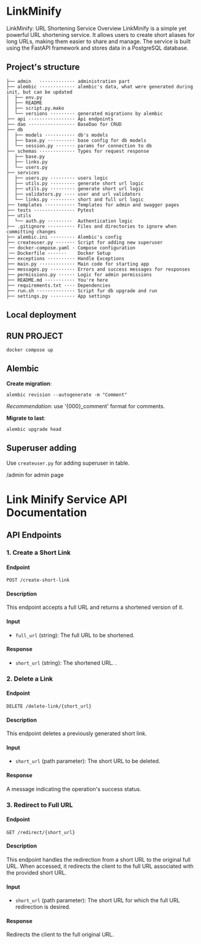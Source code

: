 # LinkMinify
LinkMinify: URL Shortening Service Overview LinkMinify is a simple yet powerful URL shortening service. It allows users to create short aliases for long URLs, making them easier to share and manage. The service is built using the FastAPI framework and stores data in a PostgreSQL database.

## Project's structure

```text
├── admin   ············· administration part
├── alembic ············· alembic's data, what were generated during init, but can be updated
│  ├── env.py
│  ├── README
│  ├── script.py.mako
│  └── versions ········· generated migrations by alembic
├── api ················· Api endpoints
├── dao ················· BaseDao for CRUD
├── db
│  ├── models ··········· db's models
│  ├── base.py ·········· base config for db models
│  └── session.py ······· params for connection to db
├── schemas ············· Types for request response
│  ├── base.py
│  ├── links.py
│  └── users.py
├── services
│  ├── users.py ········· users logic
│  ├── utils.py ········· generate short url logic
│  ├── utils.py ········· generate short url logic
│  ├── validators.py ···· user and url validators
│  └── links.py ········· short and full url logic
├── templates ··········· Templates for admin and swagger pages
├── tests ··············· Pytest
├── utils
│  └── auth.py ·········  Authentication logic
├── .gitignore ·········· Files and directories to ignore when committing changes
├── alembic.ini ········· Alembic's config
├── createuser.py ······· Script for adding new superuser
│── docker-compose.yaml · Compose configuration
│── Dockerfile ·······    Docker Setup
├── exceptions ·········· Handle Exceptions
├── main.py ············· Main code for starting app
├── messages.py ········· Errors and success messages for responses
├── permissions.py ······ Logic for admin permissions
├── README.md ··········· You're here
├── requirements.txt ···· Dependencies
├── run.sh ·············· Script fur db upgrade and run
├── settings.py ········· App settings

```

## Local deployment

## RUN PROJECT

```shell
docker compose up
```

## Alembic

**Create migration**:

```shell
alembic revision --autogenerate -m "Comment"
```

*Recommendation*: use '{000}_comment' format for comments.

**Migrate to last**:

```shell
alembic upgrade head
```

## Superuser adding

Use `createuser.py` for adding  superuser in table.

/admin for admin page

# Link Minify Service API Documentation

## API Endpoints

### 1. Create a Short Link

#### Endpoint
`POST /create-short-link`

#### Description
This endpoint accepts a full URL and returns a shortened version of it.

#### Input
- `full_url` (string): The full URL to be shortened.

#### Response
- `short_url` (string): The shortened URL.
.
  

### 2. Delete a Link

#### Endpoint
`DELETE /delete-link/{short_url}`

#### Description
This endpoint deletes a previously generated short link.

#### Input
- `short_url` (path parameter): The short URL to be deleted.

#### Response
A message indicating the operation's success status.


### 3. Redirect to Full URL

#### Endpoint
`GET /redirect/{short_url}`

#### Description
This endpoint handles the redirection from a short URL to the original full URL. When accessed, it redirects the client to the full URL associated with the provided short URL.

#### Input
- `short_url` (path parameter): The short URL for which the full URL redirection is desired.

#### Response
Redirects the client to the full original URL.
